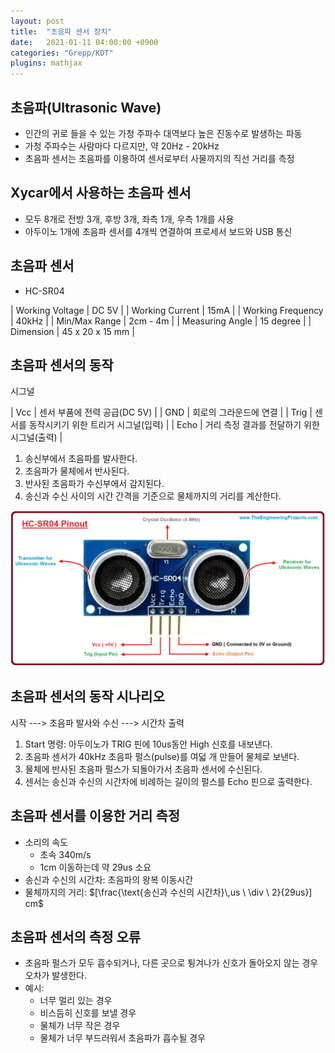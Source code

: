 ```yaml
---
layout: post
title:  "초음파 센서 장치"
date:   2021-01-11 04:00:00 +0900
categories: "Grepp/KDT"
plugins: mathjax
---
```


## 초음파(Ultrasonic Wave)

- 인간의 귀로 들을 수 있는 가청 주파수 대역보다 높은 진동수로 발생하는 파동
- 가청 주파수는 사람마다 다르지만, 약 20Hz - 20kHz
- 초음파 센서는 초음파를 이용하여 센서로부터 사물까지의 직선 거리를 측정



## Xycar에서 사용하는 초음파 센서

- 모두 8개로 전방 3개, 후방 3개, 좌측 1개, 우측 1개를 사용
- 아두이노 1개에 초음파 센서를 4개씩 연결하여 프로세서 보드와 USB 통신



## 초음파 센서

- HC-SR04

| Working Voltage | DC 5V |
| Working Current | 15mA |
| Working Frequency | 40kHz |
| Min/Max Range | 2cm - 4m |
| Measuring Angle | 15 degree |
| Dimension | 45 x 20 x 15 mm |



## 초음파 센서의 동작

시그널

| Vcc | 센서 부품에 전력 공급(DC 5V) |
| GND | 회로의 그라운드에 연결 |
| Trig | 센서를 동작시키기 위한 트리거 시그널(입력) |
| Echo | 거리 측정 결과를 전달하기 위한 시그널(출력) |

1. 송신부에서 초음파를 발사한다.
2. 초음파가 물체에서 반사된다.
3. 반사된 초음파가 수신부에서 감지된다.
4. 송신과 수신 사이의 시간 간격을 기준으로 물체까지의 거리를 계산한다.

![HC-SR04](/assets/grepp/HC-SR04.jpg)



## 초음파 센서의 동작 시나리오

시작 ---> 초음파 발사와 수신 ---> 시간차 출력

1. Start 명령: 아두이노가 TRIG 핀에 10us동안 High 신호를 내보낸다.
2. 초음파 센서가 40kHz 초음파 펄스(pulse)를 여덟 개 만들어 물체로 보낸다.
3. 물체에 반사된 초음파 펄스가 되돌아가서 초음파 센서에 수신된다.
4. 센서는 송신과 수신의 시간차에 비례하는 길이의 펄스를 Echo 핀으로 출력한다.



## 초음파 센서를 이용한 거리 측정

- 소리의 속도
    - 초속 340m/s
    - 1cm 이동하는데 약 29us 소요
- 송신과 수신의 시간차: 초음파의 왕복 이동시간
- 물체까지의 거리: $[\frac{\text{송신과 수신의 시간차}\,us \ \div \ 2}{29us}] cm$



## 초음파 센서의 측정 오류

- 초음파 펄스가 모두 흡수되거나, 다른 곳으로 튕겨나가 신호가 돌아오지 않는 경우 오차가 발생한다.
- 예시:
    - 너무 멀리 있는 경우
    - 비스듬히 신호를 보낼 경우
    - 물체가 너무 작은 경우
    - 물체가 너무 부드러워서 초음파가 흡수될 경우
